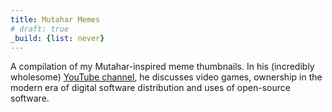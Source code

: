 ```yaml
---
title: Mutahar Memes
# draft: true
_build: {list: never}
---
```

A compilation of my Mutahar-inspired meme thumbnails. In his (incredibly wholesome) [YouTube channel](https://www.youtube.com/@SomeOrdinaryGamers), he discusses video games, ownership in the modern era of digital software distribution and uses of open-source software.